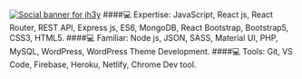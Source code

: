 [![Social banner for jh3y](https://media-exp1.licdn.com/dms/image/C5616AQFFBe_MD4op1w/profile-displaybackgroundimage-shrink_350_1400/0/1619729660559?e=1625097600&v=beta&t=QbGmgut5V5-Awraj-CIMkRy6uWVM9iY_KNtn6Vj4j78)](https://ebrahim.xyz)
####💻 Expertise: JavaScript, React js, React Router, REST API, Express js, ES6, MongoDB, React Bootstrap, Bootstrap5, CSS3, HTML5.
####💻 Familiar: Node js, JSON, SASS, Material UI, PHP, MySQL, WordPress, WordPress Theme Development.
####💻 Tools: Git, VS Code, Firebase, Heroku, Netlify, Chrome Dev tool.




